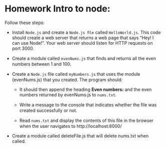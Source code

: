 # Homework Intro to node:

Follow these steps:
- Install `Node.js` and create a `Node.js ﬁle` called `HelloWorld.js`. This code should create a web server that returns a web page that says “Hey! I can use Node!”. Your web server should listen for HTTP requests on port 3000.


- Create a module called `evenNums.js` that ﬁnds and returns all the even numbers between 1 and 100.


- Create a `Node.js` ﬁle called `myNumbers.js` that uses the module (evenNums.js) that you created. The program should:
  - It should then append the heading **Even numbers:** and the even numbers returned by evenNums.js to `nums.txt`.

  - Write a message to the console that indicates whether the ﬁle was created successfully or not.
  - Read `nums.txt` and display the contents of this ﬁle in the browser when the user navigates to http://localhost:8000/

- Create a module called deleteFile.js that will delete nums.txt when called.
